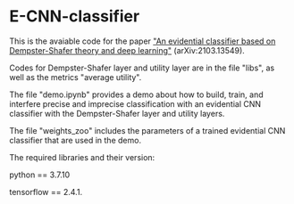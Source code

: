 # E-CNN-classifier
This is the avaiable code for the paper ["An evidential classifier based on Dempster-Shafer theory and deep learning"](https://arxiv.org/abs/2103.13549) (arXiv:2103.13549).

Codes for Dempster-Shafer layer and utility layer are in the file "libs", as well as the metrics "average utility".

The file "demo.ipynb" provides a demo about how to build, train, and interfere precise and imprecise classification with an evidential CNN classifier with the Dempster-Shafer layer and utility layers.

The file "weights_zoo" includes the parameters of a trained evidential CNN classifier that are used in the demo.

The required libraries and their version:

python == 3.7.10

tensorflow == 2.4.1.

